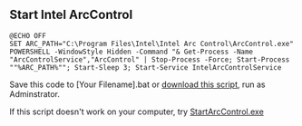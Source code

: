## Start Intel ArcControl

```batchfile
@ECHO OFF
SET ARC_PATH="C:\Program Files\Intel\Intel Arc Control\ArcControl.exe"
POWERSHELL -WindowStyle Hidden -Command "& Get-Process -Name "ArcControlService","ArcControl" | Stop-Process -Force; Start-Process ""%ARC_PATH%""; Start-Sleep 3; Start-Service IntelArcControlService
```

Save this code to [Your Filename].bat or [download this script](https://raw.githubusercontent.com/iamverycute/StartArcControl/master/StartIntelArcV3.bat), run as Adminstrator.

If this script doesn't work on your computer, try [StartArcControl.exe](https://github.com/lalakii/StartArcControl/releases)
